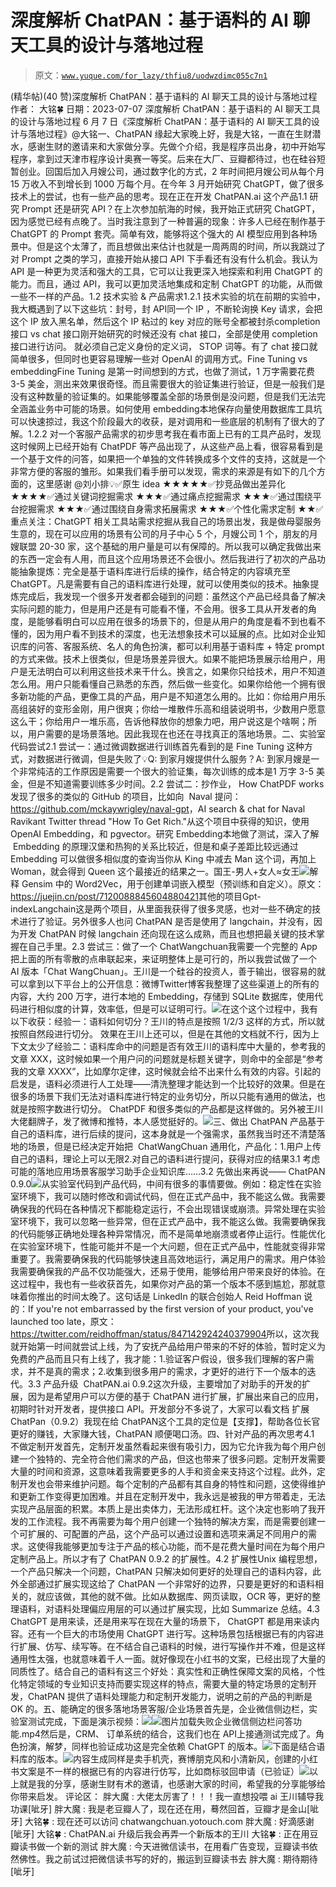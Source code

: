 # 深度解析 ChatPAN：基于语料的 AI 聊天工具的设计与落地过程

> 原文：[`www.yuque.com/for_lazy/thfiu8/uodwzdimc055c7n1`](https://www.yuque.com/for_lazy/thfiu8/uodwzdimc055c7n1)

<ne-h2 id="5a780472" data-lake-id="5a780472"><ne-heading-ext><ne-heading-anchor></ne-heading-anchor><ne-heading-fold></ne-heading-fold></ne-heading-ext><ne-heading-content><ne-text id="u04ca3bac">(精华帖)(40 赞)深度解析 ChatPAN：基于语料的 AI 聊天工具的设计与落地过程</ne-text></ne-heading-content></ne-h2> <ne-p id="u27192640" data-lake-id="u27192640"><ne-text id="u1f327486">作者： 大铭🍀</ne-text></ne-p> <ne-p id="u564c2036" data-lake-id="u564c2036"><ne-text id="u4260741b">日期：2023-07-07</ne-text></ne-p> <ne-p id="ub8e1fcf2" data-lake-id="ub8e1fcf2"><ne-text id="ub2a2ae09">深度解析 ChatPAN：基于语料的 AI 聊天工具的设计与落地过程</ne-text></ne-p> <ne-p id="u4d024f69" data-lake-id="u4d024f69"><ne-text id="u640e7be9">6 月 7 日《深度解析</ne-text> <ne-text id="ufb116c2e">ChatPAN</ne-text><ne-text id="udf034b37">：基于语料的</ne-text> <ne-text id="u73256530">AI</ne-text> <ne-text id="ub310055e">聊天工具的设计与落地过程》@大铭</ne-text><ne-text id="u11269efb">一、</ne-text><ne-text id="u967e0823">ChatPAN</ne-text> <ne-text id="u9d0536d7">缘起</ne-text><ne-text id="ud116d175">大家晚上好，</ne-text><ne-text id="uf3211e10">我是大铭，一直在生财潜水</ne-text><ne-text id="u43a9b59c">，感谢生财的邀请来和大家做分享</ne-text><ne-text id="u2987497b">。</ne-text><ne-text id="ucee63dd5">先做个介绍，我是程序员出身，初中开始写程序，拿到过天津市程序设计奥赛一等奖。后来在大厂、豆瓣都待过，也在硅谷短暂创业。回国后加入月嫂公司，通过数字化的方式，2 年时间把月嫂公司从每个月 15 万收入不到增长到 1000 万每个月。</ne-text><ne-text id="uec56f09c">在今年 3 月开始研究 ChatGPT，做了很多技术上的尝试，也有一些产品的思考。现在正在开发 ChatPAN.ai 这个产品</ne-text><ne-text id="u92522d45">1.1</ne-text> <ne-text id="u85459cc3">研究</ne-text> <ne-text id="u7735f4c9">Prompt</ne-text> <ne-text id="ube3925a5">还是研究</ne-text> <ne-text id="u49ab5a9c">API</ne-text><ne-text id="u137342f8">？</ne-text><ne-text id="u3e98e692">在上次参加航海的时候，我开始正式研究 ChatGPT，因为感觉已经有点晚了。</ne-text><ne-text id="u9dfdf58f">当时我注意到了一种普遍的现象：许多人已经在制作基于 ChatGPT 的</ne-text> <ne-text id="u2900cf93">Prompt</ne-text> <ne-text id="uaf047d75">套壳。简单有效，能够将这个强大的</ne-text> <ne-text id="ud3a7157b">AI</ne-text> <ne-text id="u62fa1086">模型应用到各种场景中。</ne-text><ne-text id="u2b84569c">但是这个太薄了，而且想做出来估计也就是一周两周的时间，所以我跳过了对</ne-text> <ne-text id="u975b8836">Prompt</ne-text> <ne-text id="uc0db0613">之类的学习，直接开始从接口</ne-text> <ne-text id="u214b3d91">API</ne-text> <ne-text id="ud659778a">下手看还有没有什么机会。</ne-text><ne-text id="u55b43314">我认为</ne-text> <ne-text id="uf9e62de2">API</ne-text> <ne-text id="ua21aefea">是一种更为灵活和强大的工具，它可以让我更深入地探索和利用 ChatGPT 的能力。而且，通过 API，我可以更加灵活地集成和定制 ChatGPT 的功能，从而做一些不一样的产品。</ne-text><ne-text id="ufb68ad86">1.2</ne-text> <ne-text id="u7055f3ba">技术实验 & 产品需求</ne-text><ne-text id="ue69bcb91">1.2.1</ne-text> <ne-text id="u7073351d">技术实验的坑</ne-text><ne-text id="u56a59aed">在前期的实验中，我大概遇到了以下这些坑：</ne-text><ne-text id="ue37a5a6c">封号，封</ne-text> <ne-text id="u9ee4e78b">API</ne-text><ne-text id="u9fd3c0e3">同一个 IP ，不断轮询换 Key 请求，会把这个 IP 放入黑名单，然后这个 IP 粘过的 key 对应的账号全都被封杀</ne-text><ne-text id="u0c95833d">completion 接口 vs chat 接口</ne-text><ne-text id="u7d159152">刚开始研究的时候还没有 chat 接口，全部是使用 completion 接口进行访问。 就必须自己定义身份的定义词， STOP 词等。有了 chat 接口就简单很多，但同时也更容易理解一些对 OpenAI 的调用方式</ne-text><ne-text id="u4deacec2">。</ne-text><ne-text id="u009abd22">Fine</ne-text> <ne-text id="u5f388a3a">Tuning</ne-text> <ne-text id="u3f4ed620">vs embedding</ne-text><ne-text id="u2ff61aa0">Fine Tuning 是第一时间想到的方式，也做了测试，1 万字需要花费 3-5 美金，测出来效果很奇怪。而且需要很大的验证集进行验证，但是一般我们是没有这种数量的验证集的。如果能够覆盖全部的场景倒是没问题，但是我们无法完全涵盖业务</ne-text><ne-text id="u40c1345a">中</ne-text><ne-text id="ubb2378e7">可能的场景</ne-text><ne-text id="u0679e9b5">。</ne-text><ne-text id="u32883554">如何使用 embedding</ne-text><ne-text id="uf569d886">本地保存向量</ne-text><ne-text id="u03917f70">使用数据库工具</ne-text><ne-text id="u110766e5">坑可以快速掠过，</ne-text><ne-text id="u955fed8a">我这个阶段</ne-text><ne-text id="u3fd35143">最大的收获</ne-text><ne-text id="u892ebc67">，</ne-text><ne-text id="u46b0af72">是对调用和一些底层的机制有了很大的了解</ne-text><ne-text id="u45a346ff">。</ne-text><ne-text id="uc8ad0df4">1.2.2 对一个客服</ne-text><ne-text id="u88c15f6f">产品需求的</ne-text><ne-text id="u87668c56">初步</ne-text><ne-text id="u1a0ee9c3">思考</ne-text><ne-text id="uce6c0f03">我在看市面上已有的工具产品时，发现</ne-text><ne-text id="u27970a7b">这时候网上已经开始有 ChatPDF 等产品出现了，从这些产品上看，很容易看到是一个基于文件的问答，如果把一个单独的文件转换成多个文件的支持，这就是一个非常方便的客服的雏形。</ne-text><ne-text id="uf9f2de50">如果我们看手册可以发现，需求的来源是有如下的几个方面的，这里感谢 @刘小排</ne-text><ne-text id="u68d9a285">💡</ne-text><ne-text id="ue3dec3d3">✅原生 idea ★★★★★</ne-text><ne-text id="u13c256a9">✅抄竞品做出差异化 ★★★★</ne-text><ne-text id="uffa3822b">✅通过关键词挖掘需求 ★★★</ne-text><ne-text id="ub4a2a885">✅通过痛点挖掘需求 ★★★</ne-text><ne-text id="ue97be64e">✅通过围绕平台挖掘需求 ★★★</ne-text><ne-text id="u0c68ec8d">✅通过围绕自身需求拓展需求 ★★★</ne-text><ne-text id="u53a33cc5">✅个性化需求定制 ★★</ne-text><ne-text id="u27ce5ecf">✅重点关注：ChatGPT 相关工具站需求挖掘</ne-text><ne-text id="u238dbf04">从我自己的场景出发，</ne-text><ne-text id="u2a3b0077">我是做母婴服务生意的，现在可以应用的场景有公司的月子中心 5 个，月嫂公司 1 个，朋友的月嫂联盟 20-30 家，这个基础的用户量是可以有保障的。</ne-text><ne-text id="u1cae4c02">所以</ne-text><ne-text id="ud21f468a">我可以确定我做出来的东西一定会有人用，而且这个应用场景还不会很小</ne-text><ne-text id="u01ca278f">。</ne-text><ne-text id="u2d54eabd">然后我进行了初次的产品功能</ne-text><ne-text id="uad099022">抽象</ne-text><ne-text id="u3cdd2b2b">提炼：</ne-text><ne-text id="u149e5da4">完全是基于语料库进行后续的操作，结合特定的内容填充至 ChatGPT</ne-text><ne-text id="ufda61e7e">。</ne-text><ne-text id="ufb0b5177">凡是需要有自己的语料库进行处理，就可以使用类似的技术</ne-text><ne-text id="uccc438f9">。</ne-text><ne-text id="u3b37c2d2">抽象</ne-text><ne-text id="uf5167f29">提炼完成后，我发现一个很多开发者都会碰到的问题：</ne-text><ne-text id="u6fb663a1">虽然这个产品已经具备了解决实际问题的</ne-text><ne-text id="u263977c6">能力，但是用户</ne-text><ne-text id="u1a6a06fd">还是有可能</ne-text><ne-text id="ufa1dfc73">看不懂</ne-text><ne-text id="ud2afd4d7">，不会用</ne-text><ne-text id="u5473f146">。</ne-text><ne-text id="u0fc4765e">很多工具从开发者的角度，是能够看明白可以应用在很多的场景下的，但是从用户的角度是看不到也看不懂的，因为用户看不到技术的深度，也无法想象技术可以延展的点。</ne-text><ne-text id="u2191c2b9">比如对企业知识库的问答、客服系统、名人的角色扮演，都可以利用基于语料库 + 特定 prompt 的方式来做。技术上很类似，但是场景差异很大。</ne-text><ne-text id="uc1067424">如果不能把场景展示给用户，用户是无法明白可以利用这些技术来干什么。</ne-text><ne-text id="u86d3ead9">换言之，如果你只给技术，用户不知道怎么用。</ne-text><ne-text id="u9c27a756">用户只能看懂自己熟悉的东西，然后做一些变化。如果你给他一个拥有很多</ne-text><ne-text id="ucdd11af8">新</ne-text><ne-text id="ud928c783">功能的产品，更像工具的产品，用户是不知道怎么用的</ne-text><ne-text id="u21c69e34">。</ne-text><ne-text id="ud5a481b9">比如：</ne-text><ne-text id="ubb122e75">你给用户用乐高组装好的变形金刚，用户很爽</ne-text><ne-text id="u5e2f9ed3">；</ne-text><ne-text id="u6f9e1db3">你给一堆散件乐高和组装说明书，少数用户愿意这么干</ne-text><ne-text id="u0af99f78">；</ne-text><ne-text id="u661b6221">你给用户一堆乐高，告诉他释放你的想象力吧，用户说这是个啥啊</ne-text><ne-text id="u825b6b39">；</ne-text><ne-text id="u81851e74">所以，</ne-text><ne-text id="u1a623350">用户需要的是场景落地</ne-text><ne-text id="ufd528dd3">。</ne-text><ne-text id="u044977dc">因此我现在也</ne-text><ne-text id="u01edf5b7">还在寻找真正的落地场景</ne-text><ne-text id="ub9793c75">。</ne-text><ne-text id="ucbb02047">二、</ne-text><ne-text id="u071870ef">实验室代码</ne-text><ne-text id="uaecfad8f">尝试</ne-text><ne-text id="ud3dd3eba">2.1 尝试一：通过微调数据进行训练</ne-text><ne-text id="u7a529bc1">首先看到的是 Fine</ne-text> <ne-text id="u907f9d87">Tuning</ne-text> <ne-text id="ubdf7f7d7">这种方式，对数据进行微调，但是失败了</ne-text><ne-text id="uc29a2ef1">💡</ne-text><ne-text id="u430d7ae4">Q: 到家月嫂提供什么服务？</ne-text><ne-text id="uc2869a3f">A: 到家月嫂是一个非常纯洁的工作</ne-text><ne-text id="u105d15b7">原因是需要一个很大的验证集，每次训练的成本是</ne-text><ne-text id="u0cba64cb">1 万字</ne-text> <ne-text id="u016de9a7">3-5 美金，但是不知道需要训练多少时间。</ne-text><ne-text id="ue36fed49">2.2 尝试二：</ne-text><ne-text id="u480a7cbd">抄作业， How ChatPDF works</ne-text><ne-text id="uc4e2f2da">发现了很多的类似的</ne-text> <ne-text id="u38784802">G</ne-text><ne-text id="u74372f8e">it</ne-text><ne-text id="u2ba09345">H</ne-text><ne-text id="u62ee9734">ub 的项目</ne-text><ne-text id="u37dfc455">，</ne-text><ne-text id="u4f78d5e1">比如向  Naval 提问</ne-text><ne-text id="u3bf4c151">：</ne-text><ne-text id="ubce76a8c">https://github.com/mckaywrigley/naval-gpt</ne-text><ne-text id="u28ead51e">，</ne-text><ne-text id="u7a2ffab1">AI</ne-text> <ne-text id="ucd9e3847">search & chat for Naval Ravikant Twitter thread "How To Get Rich."</ne-text><ne-text id="u75833233">从这个项目中获得的知识，使用 OpenAI Embedding，和 pgvector</ne-text><ne-text id="ub0c89879">。</ne-text><ne-text id="u5e344849">研究 Embedding</ne-text><ne-text id="ufb31c642">本地做了测试，深入了解  Embedding 的原理</ne-text><ne-text id="ua6d3e10c">汉堡和热狗的关系比较近，但是和桌子差距比较远</ne-text><ne-text id="u68e6ed53">通过 Embedding 可以做很多相似度的查询</ne-text><ne-text id="u776e9fae">当你从</ne-text> <ne-text id="u508718be">King</ne-text> <ne-text id="u31120edf">中减去</ne-text> <ne-text id="ubc7ba8c5">Man</ne-text> <ne-text id="u2a97308a">这个词，再加上</ne-text> <ne-text id="u34b1e53d">Woman</ne-text><ne-text id="ua133ff6c">，就会得到</ne-text> <ne-text id="u0e94bf79">Queen</ne-text> <ne-text id="u6e7d2c36">这个最接近的结果之一。</ne-text><ne-text id="ub1c41753">国王-男人+女人≈女王</ne-text><ne-card data-card-name="image" data-card-type="inline" id="Jfglc" data-event-boundary="card">![](img/88578b53fd1640ef57266af34bc078e1.png)<ne-text id="u62bf0802">解释 Gensim 中的 Word2Vec，用于创建单词嵌入模型（预训练和自定义）</ne-text><ne-text id="ud19400d8">。</ne-text><ne-text id="u62d1d8e3">原文：</ne-text><ne-text id="ue9ea4eb3">https://juejin.cn/post/7120088845604880421</ne-text><ne-text id="u0ad60034">其他的项目</ne-text><ne-text id="uc673626c">Gpt-index</ne-text><ne-text id="ud5d6f720">Langchain</ne-text><ne-text id="u7cc4eabe">这是两个项目，从里面我获得了很多灵感，也对一些不确定的技术进行了验证</ne-text><ne-text id="u615a99c5">。</ne-text><ne-text id="ubfbd83bd">另外很多人也问</ne-text> <ne-text id="ua6510fc3">ChatPAN</ne-text> <ne-text id="ueda37d98">是否是使用了 langchain，并没有，因为开发</ne-text> <ne-text id="u857da9f8">ChatPAN</ne-text> <ne-text id="ud21e149d">时候 langchain 还向现在这么成熟，而且也想把最关键的技术掌握在自己手里</ne-text><ne-text id="u428f2f0e">。</ne-text><ne-text id="u4cb6e5a1">2.3 尝试三：做了一个</ne-text> <ne-text id="ucfe16c0a">ChatWangchuan</ne-text><ne-text id="u72dba4c2">我需要一个完整的 App 把上面的所有零散的点串联起来，来证明整体上是可行的，所以我尝试做了一个</ne-text> <ne-text id="ue5c60741">AI</ne-text> <ne-text id="u5cb663a1">版本「Chat WangChuan」。</ne-text><ne-text id="uf27fe4a1">王川是一个硅谷的投资人，善于输出，很容易的就可以拿到</ne-text><ne-text id="ua0505f90">以下平台上的公开信息：</ne-text><ne-text id="u95db2ca1">微博</ne-text><ne-text id="u1134027c">Twitter</ne-text><ne-text id="u8e9cb176">博客</ne-text><ne-text id="ub4153678">我整理了这些渠道上的所有的内容，大约 200 万字，进行本地的 Embedding，存储到</ne-text> <ne-text id="u4ee2b3e3">SQLite</ne-text> <ne-text id="u1b29efe5">数据库，使用代码进行相似度的计算，效率低，但是可以证明可行。</ne-text><ne-card data-card-name="image" data-card-type="inline" id="IATcM" data-event-boundary="card">![](img/8fae3792ebce82c42b375b893321df2a.png)<ne-text id="u33852bf5">在这个</ne-text><ne-text id="ubc7ff36a">这个过程</ne-text><ne-text id="u793f4b10">中，我有以下</ne-text><ne-text id="uccab738d">收获</ne-text><ne-text id="u334762c5">：</ne-text><ne-text id="ud7ea6ba5">经验一：</ne-text><ne-text id="uccfebe28">语料如何切分？</ne-text><ne-text id="uba461c8d">王川的特点是按照 1</ne-text><ne-text id="uf9b14924">/</ne-text><ne-text id="u1b31dd6b">2</ne-text><ne-text id="uc82e1a2b">/</ne-text><ne-text id="u1b7ffcef">3 这样的方式，所以就按照自然段进行切分。 效果在王川上还可以，但是在其他的文档就不行，因为上下文太少了</ne-text><ne-text id="u2d9a7417">经验二：</ne-text><ne-text id="uf0f5f028">语料库命中的问题</ne-text><ne-text id="uc78c0bce">是否有效</ne-text><ne-text id="u53c9da7f">王川的语料库中大量的，参考我的文章 XXX，这时候如果一个用户问的问题就是标题关键字，则命中的全部是“参考我的文章 XXXX”，比如摩尔定律，</ne-text><ne-text id="u9905c2e9">这时候</ne-text><ne-text id="uf0d94a17">就会</ne-text><ne-text id="uea07b67a">给不出来什么有效的内容</ne-text><ne-text id="udb60cc2d">。</ne-text><ne-text id="u8f86ea93">引起的启发是，语料必须进行人工处理</ne-text><ne-text id="ub18b15ac">——清洗整理才能达到一个比较好的效果。</ne-text><ne-text id="ueaa7fc61">但是在很多的场景下我们无法对语料库进行特定的业务切分，所以只能有通用的做法，也就是按照字数进行切分</ne-text><ne-text id="uae99d066">。</ne-text> <ne-text id="uf7a857db">ChatPDF 和很多类似的产品都是这样做的</ne-text><ne-text id="u13918ffc">。</ne-text><ne-text id="uad12249d">另外</ne-text><ne-text id="u4734dcc9">被王川大佬翻牌子，发了微博和推特，本人感觉挺好的</ne-text><ne-text id="ua1eedef3">。</ne-text><ne-card data-card-name="image" data-card-type="inline" id="URZrb" data-event-boundary="card">![](img/d3bde8d2df1bf538a06605f0fd30105c.png)<ne-text id="u26d29fc4">三、做出</ne-text> <ne-text id="ue8c4d10c">ChatPAN</ne-text> <ne-text id="u327cf70d">产品</ne-text><ne-text id="uf046ff81">基于自己的语料库，进行后续的提问，这本身就是一个强需求，虽然我</ne-text><ne-text id="uc893abde">当时</ne-text><ne-text id="ud37aa27b">还不清楚落地的场景，</ne-text><ne-text id="u8475752c">但是已经决定</ne-text><ne-text id="u9e9e3454">开始把  </ne-text><ne-text id="u4d1b19ec">C</ne-text><ne-text id="u74fb0e34">hat</ne-text><ne-text id="u818f328c">W</ne-text><ne-text id="u619a718e">ang</ne-text><ne-text id="uec23099c">C</ne-text><ne-text id="udc099476">huan 通用化，产品化</ne-text><ne-text id="u115ae57a">：</ne-text><ne-text id="u822f80e3">1.</ne-text><ne-text id="uf85419ca">用户上传自己的语料，理论上可以无限</ne-text><ne-text id="ub6020b8a">2.</ne-text><ne-text id="u686e2d4a">对自己的语料进行提问，获得对应的结果</ne-text><ne-text id="u5b8e6a03">3.1 考虑可能的落地应用</ne-text><ne-text id="u1b1bad8a">场景</ne-text><ne-text id="u42a3fb19">客服</ne-text><ne-text id="u306cc458">学习助手</ne-text><ne-text id="u73044bf6">企业知识库</ne-text><ne-text id="u5e0b6ea8">……</ne-text><ne-text id="u89f311a2">3.2</ne-text> <ne-text id="u34b39221">先做出来再说</ne-text><ne-text id="u4c9b1919">——</ne-text> <ne-text id="u920e3209">ChatPAN</ne-text> <ne-text id="u18509882">0.9.0</ne-text><ne-card data-card-name="image" data-card-type="inline" id="DyZsz" data-event-boundary="card">![](img/b0ad7046651924de1e5ee7e9170bee3e.png)<ne-text id="ub06faf04">从</ne-text><ne-text id="udbe82c7b">实验室代码到产品代码，中间有很多的事情要做</ne-text><ne-text id="uea17b99a">。例如：</ne-text><ne-text id="u99c8db3e">稳定性</ne-text><ne-text id="u62ccc561">在实验室环境下，我可以随时修改和调试代码，但在正式产品中，我不能这么做。我需要确保我的代码在各种情况下都能稳定运行，不会出现错误或崩溃</ne-text><ne-text id="ua57814a4">。</ne-text><ne-text id="uc72ddbae">异常处理</ne-text><ne-text id="u8b602cd2">在实验室环境下，我可以忽略一些异常，但在正式产品中，我不能这么做。我需要确保我的代码能够正确地处理各种异常情况，而不是简单地崩溃或者停止运行</ne-text><ne-text id="ue6d45fb7">。</ne-text><ne-text id="u21ff388b">性能优化</ne-text><ne-text id="u77a189c3">在实验室环境下，性能可能并不是一个大问题，但在正式产品中，性能就变得非常重要了。我需要确保我的代码能够快速且高效地运行，满足用户的需求</ne-text><ne-text id="u9640e0b4">。</ne-text><ne-text id="u87447e25">用户体验</ne-text><ne-text id="u02a6ee75">我需要确保我的产品不仅功能强大，还易于使用，能够给用户带来良好的体验</ne-text><ne-text id="u5d68f46a">。</ne-text><ne-text id="u6c5b5016">在这过程中，我也有</ne-text><ne-text id="u00a0b6da">一些收获</ne-text><ne-text id="ud259fac6">首先，如果你</ne-text><ne-text id="ubf9ced70">对产品的</ne-text><ne-text id="ub3298b32">第一个版本</ne-text><ne-text id="u3a2bc6f8">不</ne-text><ne-text id="ubd277aab">感到尴尬，那就意味着你</ne-text><ne-text id="u165dba60">推出的</ne-text><ne-text id="udc05b3fa">时间太</ne-text><ne-text id="ue38d7c8c">晚</ne-text><ne-text id="uce1f4080">了</ne-text><ne-text id="u705ab999">。</ne-text><ne-text id="u4b96c7c6">这句话是 LinkedIn 的联合创始人 Reid Hoffman 说的：</ne-text><ne-text id="u2d125ec2">If you're not embarrassed by the first version of your product, you've launched too late</ne-text><ne-text id="uf48b27aa">，原文：</ne-text><ne-text id="uc577dfbb">https://twitter.com/reidhoffman/status/847142924240379904</ne-text><ne-text id="ud983f82e">所以，</ne-text><ne-text id="u6791c874">这次我就开始第一时间就尝试上线，为了安抚产品给用户带来的不好的体验，暂时定义为免费的产品</ne-text><ne-text id="uf227991d">而且只有上线了，</ne-text><ne-text id="u8b00cb84">我才能：</ne-text><ne-text id="u617306e6">1.</ne-text><ne-text id="u472032eb">验证客户假设，很多我们理解的客户需求，并不是真的需求</ne-text><ne-text id="u05fac72d">；</ne-text><ne-text id="u8f5fc4bb">2.</ne-text><ne-text id="u96690729">收集到很多用户的需求，才更好的进行下一个版本的迭代</ne-text><ne-text id="u14b14e47">。</ne-text><ne-text id="u284e9076">3.3</ne-text> <ne-text id="uc03dc50f">产品升级  </ne-text><ne-text id="ub7d6f54e">ChatPAN</ne-text><ne-text id="u5cae25bb">.ai 0.9.2</ne-text><ne-text id="u54f3173e">这次升级，</ne-text><ne-text id="u8a173a60">主要增加了对助手的开发的扩展，因为是希望用户可以方便的基于</ne-text> <ne-text id="u6771f87c">ChatPAN</ne-text> <ne-text id="u3e260f19">进行扩展，扩展出来自己的应用，初期时针对开发者，提供接口</ne-text> <ne-text id="ufc3ce11a">API</ne-text><ne-text id="u2576ec3b">。</ne-text><ne-text id="u7e5224af">开发部分不多说了，大家可以看文档</ne-text> <ne-text id="ua8910792">扩展 ChatPan（0.9.2）</ne-text><ne-text id="ud6e1230c">我现在给</ne-text> <ne-text id="ub40c48b8">Cha</ne-text><ne-text id="u867b0951">tPAN</ne-text><ne-text id="u8c57a610">这个工具的定位是【支撑】</ne-text><ne-text id="u52890940">，帮助各位长官更好的赚钱，大家赚大钱，</ne-text><ne-text id="uf18c2893">ChatPAN</ne-text> <ne-text id="u2783ae74">顺便喝口汤</ne-text><ne-text id="u00894473">。</ne-text><ne-text id="ud5bb2e64">四、</ne-text><ne-text id="u872ff908">针对产品的再次思考</ne-text><ne-text id="u3666f5f2">4.1</ne-text> <ne-text id="u4cf20186">不做定制开发</ne-text><ne-text id="u4962d2ea">首先，定制开发虽然看起来很有吸引力，因为它允许我为每个用户创建一个独特的、完全符合他们需求的产品，但这也带来了很多问题。</ne-text><ne-text id="uf0f224d7">定制开发需要大量的时间和资源，这意味着我需要更多的人手和资金来支持这个过程。此外，定制开发也会带来维护问题。每个定制的产品都有其自身的特性和问题，这使得维护和更新工作变得更加困难。</ne-text><ne-text id="uf5c3692f">并且在定制开发中，我永远是被我的甲方带着走，无法实现产品层面的积累。本质上</ne-text><ne-text id="ude5792e6">是</ne-text><ne-text id="u6262e53e">出卖体力，无法形成杠杆</ne-text><ne-text id="ud1bab314">。</ne-text><ne-text id="u13ccac5b">这个决定也影响了我开发的工作流程。我不再需要为每个用户创建一个独特的解决方案，而是需要创建一个可扩展的、可配置的产品，</ne-text><ne-text id="u59fd7126">这个产品可以通过设置和选项来满足不同用户的需求。这使得我能够更加专注于产品的核心功能，而不是花费大量时间在为每个用户定制产品上。</ne-text><ne-text id="u8077403d">所以才有了</ne-text> <ne-text id="u3b595d7e">ChatPAN</ne-text> <ne-text id="ua9e05848">0.9.2 的扩展性。</ne-text><ne-text id="ub08aa4b9">4.2</ne-text> <ne-text id="uabde0698">扩展性</ne-text><ne-text id="u7b5ba18e">Unix 编程思想，一个产品只解决一个问题，</ne-text><ne-text id="u65a99152">ChatPAN</ne-text> <ne-text id="uc63b1449">只解决如何更好的处理自己的语料内容，此外全部通过扩展实现</ne-text><ne-text id="ud897da42">这给了</ne-text> <ne-text id="uf4185fc1">ChatPAN</ne-text> <ne-text id="u07245ebf">一个非常好的边界，只要是更好的和语料相关的，就应该做，其他的就不做</ne-text><ne-text id="uefc72a3f">。</ne-text><ne-text id="u72c6d864">比如从数据库、网页读取，OCR 等，更好的整理语料，对语料处理偏应用层的可以通过扩展实现，比如 Summarize 总结。</ne-text><ne-text id="u4404906e">4.3</ne-text> <ne-text id="uc695535e">ChatGPT 是用来读，还是用来写</ne-text><ne-text id="ub078c325">在现在大量的场景下， ChatGPT 都是用来读内容</ne-text><ne-text id="ubf4e6c6d">。</ne-text><ne-text id="uceb132da">还有一个巨大的市场使用 ChatGPT 进行写。这种场景包括根据已有的内容进行扩展、仿写、续写等。</ne-text><ne-text id="u63e2090f">在不结合自己语料的时候，进行写操作并不难，但是这样通用性太强，也就意味着千人一面。就好像现在小红书的文案，已经出现了大量的同质性了</ne-text><ne-text id="u1faab573">。</ne-text><ne-text id="u5d622648">结合自己的语料</ne-text><ne-text id="u5c22ed1e">有这三个好处：</ne-text><ne-text id="ud7a7c16b">真实性和正确性保障</ne-text><ne-text id="u849e42ee">文案的风格，个性化</ne-text><ne-text id="ud582cab8">特定领域的专业知识支持</ne-text><ne-text id="u13ea090a">而要实现这样的特点，需要大量的特定场景的定制开发，</ne-text><ne-text id="u3ca7014d">ChatPAN</ne-text> <ne-text id="u3285ac3f">提供了语料处理能力和定制开发能力，说明之前的产品的判断是 OK 的。</ne-text><ne-text id="u2a342076">五、</ne-text><ne-text id="ubd552682">能确定的很多</ne-text><ne-text id="u6e994b34">落地</ne-text><ne-text id="ud4cd5ba8">场景</ne-text><ne-text id="uf022b739">客服</ne-text><ne-text id="ufc03ac04">/</ne-text><ne-text id="u0b093688">企业场景</ne-text><ne-text id="u695e49ab">首先是，</ne-text><ne-text id="u48735c34">企业微信侧边栏</ne-text><ne-text id="uf2e3c5a5">，</ne-text><ne-text id="u115c09d7">实验室测试完成</ne-text><ne-text id="u96be03e0">，下面是演示视频：</ne-text><ne-card data-card-name="image" data-card-type="inline" id="j39uQ" data-event-boundary="card">![](img/ce9c1e20c0f0e8a09a0cdbf1b959c98d.png)![](img/7a3b76abb2d82bcd9b36767e4d131089.png)图片加载失败<ne-text id="u089fea85">企业微信侧边栏问答功能.mp4</ne-text><ne-text id="ucb5aefca">然后是，</ne-text><ne-text id="u6272a1ec">CRM</ne-text><ne-text id="u77d36d4e">、 订单系统</ne-text><ne-text id="ue5fd2411">的</ne-text><ne-text id="u3b377e5a">结合</ne-text><ne-text id="ue71c107a">，这我们也在</ne-text> <ne-text id="u23613f10">API</ne-text><ne-text id="udcc66750">上</ne-text><ne-text id="u0482c8fb">接通测试完成</ne-text><ne-text id="u91603f6d">了。</ne-text><ne-text id="ue329d813">角色扮演</ne-text><ne-text id="u7de0cb6a">，</ne-text><ne-text id="u11dbcb27">解梦</ne-text><ne-text id="u5f1a6afd">，同样也</ne-text><ne-text id="u9625bb23">验证</ne-text><ne-text id="ueb034cc4">成功</ne-text><ne-text id="u57f4a0a3">这是</ne-text><ne-text id="u8637365c">完全依赖 ChatGPT</ne-text> <ne-text id="ud10ecda2">的版本。</ne-text><ne-card data-card-name="image" data-card-type="inline" id="aABpq" data-event-boundary="card">![](img/d725b452d01c018b1fe6fcd047b5eb4a.png)<ne-text id="ua97deafb">下面是</ne-text><ne-text id="ucd6b5c8d">结合语料库</ne-text><ne-text id="ua55247a7">的版本。</ne-text><ne-card data-card-name="image" data-card-type="inline" id="AOeAq" data-event-boundary="card">![](img/7149e0143e65f2160f6a239cee970683.png)<ne-text id="u30a4ad84">内容生成</ne-text><ne-text id="u89514afb">同样是卖手机壳，赛博朋克风和小清新风，创建的小红书文案是不一样的</ne-text><ne-text id="ua0fa5a98">根据已有的内容进行仿写，比如商标驳回申请（已验证）</ne-text><ne-card data-card-name="image" data-card-type="inline" id="Wkui1" data-event-boundary="card">![](img/0f6a6ccf47e9141160d60486b68bc6ea.png)<ne-text id="uaa600a03">以上就是我的分享，感谢生财有术的邀请，也感谢大家的时间，希望我的分享能够给你带来启发。</ne-text>  <ne-hole id="uaac82417" data-lake-id="uaac82417"><ne-card data-card-name="hr" data-card-type="block" id="qNI6T" data-event-boundary="card"><ne-p id="u748a7f27" data-lake-id="u748a7f27"><ne-text id="u2d2ab56d">评论区：</ne-text></ne-p> <ne-p id="u8ad22695" data-lake-id="u8ad22695"><ne-text id="uf2b69025">胖大魔 : 大佬太厉害了！！！我一直想投喂 ai 王川辅导我功课[呲牙]</ne-text> <ne-text id="u9c8c4ecf">胖大魔 : 我是老豆瓣人了，现在还在用，蓦然回首，豆瓣才是金山[呲牙]</ne-text> <ne-text id="uae3bf97f">大铭🍀 : 现在还可以访问 chatwangchuan.yotouch.com</ne-text> <ne-text id="ub2762fb3">胖大魔 : 好滴感谢[呲牙]</ne-text> <ne-text id="u4fc8af88">大铭🍀 : ChatPAN.ai 升级后我会再弄一个新版本的王川</ne-text> <ne-text id="ua745f248">大铭🍀 : 正在用豆瓣读书做一个新的测试</ne-text> <ne-text id="u0624c317">胖大魔 : 今天进微信读书，在用看广告变现，豆瓣读书依然佛性。我之前试过把微信读书写的好的，搬运到豆瓣读书去</ne-text> <ne-text id="ue9daa280">胖大魔 : 期待期待[呲牙]</ne-text></ne-p></ne-card></ne-hole></ne-card></ne-card></ne-card></ne-card></ne-card></ne-card></ne-card></ne-card></ne-p>
